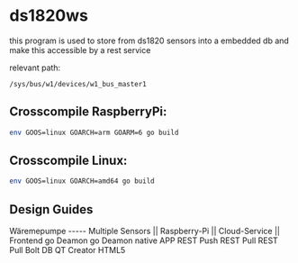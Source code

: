 # ds1820ws

this program is used to store from ds1820 sensors into a embedded db
and make this accessible by a rest service

relevant path: 
```shell
/sys/bus/w1/devices/w1_bus_master1
````

## Crosscompile RaspberryPi:

```sh
env GOOS=linux GOARCH=arm GOARM=6 go build
```

## Crosscompile Linux:
```sh
env GOOS=linux GOARCH=amd64 go build
```

## Design Guides

Wäremepumpe ----- Multiple Sensors    ||   Raspberry-Pi    ||     Cloud-Service  ||    Frontend
                                            go Deamon               go Deamon             native APP
                                            REST Push               REST Pull             REST Pull
                                                                    Bolt DB               QT Creator
                                                                                          HTML5

